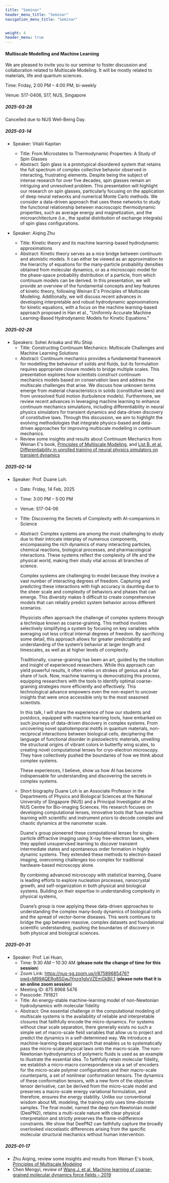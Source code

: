```yaml
---
title: "Seminar"
header_menu_title: "Seminar"
navigation_menu_title: "Seminar"


weight: 4
header_menu: true
---
```


#### Multiscale Modelling and Machine Learning

We are pleased to invite you to our seminar to foster discussion and collaboration related to Multiscale Modeling. It will be mostly related to materials, life and quantum sciences.

Time: Friday, 2:00 PM – 4:00 PM, bi-weekly

Venue: S17-0406, S17, NUS, Singapore

##### 2025-03-28
Cancelled due to NUS Well-Being Day.

##### 2025-03-14
- Speaker: Vitalii Kapitan
    - Title: From Microstates to Thermodynamic Properties: A Study of Spin Glasses
    - Abstract:
      Spin glass is a prototypical disordered system that retains the full spectrum of complex collective behavior observed in interacting, frustrating elements. Despite being the subject of intense research for over five decades, spin glasses remain an intriguing and unresolved problem. This presentation will highlight our research on spin glasses, particularly focusing on the application of deep neural networks and numerical Monte Carlo methods. We consider a data-driven approach that uses these networks to study the functional relationship between macroscopic thermodynamic properties, such as average energy and magnetization, and the microarchitecture (i.e., the spatial distribution of exchange integrals) of spin glass configurations.


- Speaker: Aiqing Zhu
    - Title: Kinetic theory and its machine learning-based hydrodynamic approximations
    - Abstract:
      Kinetic theory serves as a nice bridge between continuum and atomistic models. It can either be viewed as an approximation to the hierarchy of equations for the many-particle probability densities obtained from molecular dynamics, or as a microscopic model for the phase-space probability distribution of a particle, from which continuum models can be derived. In this presentation, we will provide an overview of the fundamental concepts and key features of kinetic theory, following Weinan E's Principles of Multiscale Modeling. Additionally, we will discuss recent advances in developing interpretable and robust hydrodynamic approximations for kinetic equations, with a focus on the machine learning-based approach proposed in Han et al., "Uniformly Accurate Machine Learning-Based Hydrodynamic Models for Kinetic Equations."

##### 2025-02-28
- Speakers: Sohei Arisaka and Wu Shiqi.
  - Title: Constructing Continuum Mechanics: Multiscale Challenges and Machine Learning Solutions
  - Abstract:
    Continuum mechanics provides a fundamental framework for modelling the behaviour of solids and fluids, but its formulation requires appropriate closure models to bridge multiple scales. This presentation explores how scientists construct continuum mechanics models based on conservation laws and address the multiscale challenges that arise. We discuss how unknown terms emerge from material characteristics in solids (constitutive laws) and from unresolved fluid motion (turbulence models). Furthermore, we review recent advances in leveraging machine learning to enhance continuum mechanics simulations, including differentiability in neural physics simulators for transient dynamics and data-driven discovery of constitutive laws. Through this discussion, we aim to highlight the evolving methodologies that integrate physics-based and data-driven approaches for improving multiscale modelling in continuum mechanics.
  - Review some insights and results about Continuum Mechanics from Weinan E's book, [Principles of Multiscale Modeling](https://web.math.princeton.edu/~weinan/papers/weinan_book.pdf), and [List B. et al. Differentiability in unrolled training of neural physics simulators on transient dynamics](https://www.sciencedirect.com/science/article/pii/S0045782524006960)


##### 2025-02-14
- Speaker: Prof. Duane Loh. 
  - Date: Friday, 14 Feb, 2025
  - Time: 3:00 PM – 5:00 PM
  - Venue: S17-04-06
  - Title: Discovering the Secrets of Complexity with AI-companions in Science
  - Abstract:
    Complex systems are among the most challenging to study due to their intricate interplay of numerous components, encompassing the rich dynamics of many interacting particles, chemical reactions, biological processes, and pharmacological interactions. These systems reflect the complexity of life and the physical world, making their study vital across all branches of science.

    Complex systems are challenging to model because they involve a vast number of interacting degrees of freedom. Capturing and predicting these interactions with high accuracy is daunting due to the sheer scale and complexity of behaviors and phases that can emerge. This diversity makes it difficult to create comprehensive models that can reliably predict system behavior across different scenarios.

    Physicists often approach the challenge of complex systems through a technique known as coarse-graining. This method involves selectively simplifying a system by focusing on key variables while averaging out less critical internal degrees of freedom. By sacrificing some detail, this approach allows for greater predictability and understanding of the system’s behavior at larger length and timescales, as well as at higher levels of complexity.

    Traditionally, coarse-graining has been an art, guided by the intuition and insight of experienced researchers. While this approach can yield powerful results, it often relies on strokes of genius and a fair share of luck. Now, machine learning is democratizing this process, equipping researchers with the tools to identify optimal coarse-graining strategies more efficiently and effectively. This technological advance empowers even the non-expert to uncover insights that were once accessible only to the most seasoned scientists.

    In this talk, I will share the experience of how our students and postdocs, equipped with machine learning tools, have embarked on such journeys of data-driven discovery in complex systems. From uncovering novel spatiotemporal motifs in quantum materials, non-reciprocal interactions between biological cells, deciphering the language of functional disorder in piezoelectric materials, unveiling the structural origins of vibrant colors in butterfly wing scales, to creating novel computational lenses for cryo-electron microscopy. They have collectively pushed the boundaries of how we think about complex systems.

    These experiences, I believe, show us how AI has become indispensable for understanding and discovering the secrets in complex systems.

  - Short biography
    Duane Loh is an Associate Professor in the Departments of Physics and Biological Sciences at the National University of Singapore (NUS) and a Principal Investigator at the NUS Centre for Bio-imaging Sciences. His research focuses on developing computational lenses, innovative tools that fuse machine learning with scientific and instrument priors to decode complex and chaotic dynamics at the nanometer scale.

    Duane's group pioneered these computational lenses for single-particle diffractive imaging using X-ray free-electron lasers, where they applied unsupervised learning to discover transient intermediate states and spontaneous order formation in highly dynamic systems. They extended these methods to electron-based imaging, overcoming challenges too complex for traditional hardware-based microscopy alone.

    By combining advanced microscopy with statistical learning, Duane is leading efforts to explore nucleation processes, nanocrystal growth, and self-organization in both physical and biological systems. Building on their expertise in understanding complexity in physical systems,

    Duane’s group is now applying these data-driven approaches to understanding the complex many-body dynamics of biological cells and the spread of vector-borne diseases. This work continues to bridge the gap between massive, complex datasets and foundational scientific understanding, pushing the boundaries of discovery in both physical and biological sciences.

##### 2025-01-31
- Speaker: Prof. Lei Huan,
  - Time: 9:30 AM – 10:30 AM (**please note the change of time for this session**) 
  - Zoom Link: https://nus-sg.zoom.us/j/87589685476?pwd=M99AQERg8SGwJYnzg1gIxVZEmGkBjI.1  (**please note that it is an online zoom session**) 
  - Meeting ID: 875 8968 5476
  - Passcode: 791821
  - Title: An energy-stable machine-learning model of non-Newtonian hydrodynamics with molecular fidelity
  - Abstract: One essential challenge in the computational modeling of multiscale systems is the availability of reliable and interpretable closures that faithfully encode the micro-dynamics. For systems without clear scale separation, there generally exists no such a simple set of macro-scale field variables that allow us to project and predict the dynamics in a self-determined way. We introduce a machine-learning-based approach that enables us to systematically pass the micro-scale physical laws onto the macro-scale. The non-Newtonian hydrodynamics of polymeric fluids is used as an example to illustrate the essential idea. To faithfully retain molecular fidelity, we establish a micro-macro correspondence via a set of encoders for the micro-scale polymer configurations and their macro-scale counterparts, a set of nonlinear conformation tensors. The dynamics of these conformation tensors, with a new form of the objective tensor derivative, can be derived from the micro-scale model and preserves a macro-scale energy variational formulation, and therefore, ensures the energy stability. Unlike our conventional wisdom about ML modeling, the training only uses time-discrete samples. The final model, named the deep non-Newtonian model (DeePN2), retains a multi-scale nature with clear physical interpretation and strictly preserves the frame-indifference constraints. We show that DeePN2 can faithfully capture the broadly overlooked viscoelastic differences arising from the specific molecular structural mechanics without human intervention.
  
##### 2025-01-17
- Zhu Aiqing, review some insights and results from Weinan E's book, [Principles of Multiscale Modeling](https://web.math.princeton.edu/~weinan/papers/weinan_book.pdf)
- Chen Mengyi, review of [Wang J. et al. Machine learning of coarse-grained molecular dynamics force fields – 2019](https://pubs.acs.org/doi/pdf/10.1021/acscentsci.8b00913)
